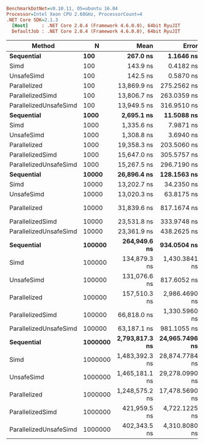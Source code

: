 ``` ini

BenchmarkDotNet=v0.10.11, OS=ubuntu 16.04
Processor=Intel Xeon CPU 2.60GHz, ProcessorCount=4
.NET Core SDK=2.1.3
  [Host]	 : .NET Core 2.0.4 (Framework 4.6.0.0), 64bit RyuJIT
  DefaultJob : .NET Core 2.0.4 (Framework 4.6.0.0), 64bit RyuJIT


```
|				  Method |		 N |		   Mean |		   Error |		   StdDev | Scaled | ScaledSD |
|----------------------- |-------- |---------------:|---------------:|---------------:|-------:|---------:|
|			  **Sequential** |	   **100** |	   **267.0 ns** |	   **1.1646 ns** |		**1.0894 ns** |	  **1.00** |	 **0.00** |
|					Simd |	   100 |	   143.9 ns |	   0.4182 ns |		0.3707 ns |	  0.54 |	 0.00 |
|			  UnsafeSimd |	   100 |	   142.5 ns |	   0.5870 ns |		0.5203 ns |	  0.53 |	 0.00 |
|			Parallelized |	   100 |	13,869.9 ns |	 275.2562 ns |	  305.9465 ns |	 51.95 |	 1.13 |
|		ParallelizedSimd |	   100 |	13,806.7 ns |	 263.0359 ns |	  377.2382 ns |	 51.71 |	 1.40 |
| ParallelizedUnsafeSimd |	   100 |	13,949.5 ns |	 316.9510 ns |	  412.1259 ns |	 52.25 |	 1.52 |
|			  **Sequential** |	  **1000** |	 **2,695.1 ns** |	  **11.5088 ns** |	   **10.2022 ns** |	  **1.00** |	 **0.00** |
|					Simd |	  1000 |	 1,335.6 ns |	   7.9871 ns |		7.4711 ns |	  0.50 |	 0.00 |
|			  UnsafeSimd |	  1000 |	 1,308.8 ns |	   3.6940 ns |		3.0847 ns |	  0.49 |	 0.00 |
|			Parallelized |	  1000 |	19,358.3 ns |	 203.5060 ns |	  158.8841 ns |	  7.18 |	 0.06 |
|		ParallelizedSimd |	  1000 |	15,647.0 ns |	 305.5757 ns |	  428.3744 ns |	  5.81 |	 0.16 |
| ParallelizedUnsafeSimd |	  1000 |	15,267.5 ns |	 296.7190 ns |	  231.6587 ns |	  5.67 |	 0.08 |
|			  **Sequential** |	 **10000** |	**26,896.4 ns** |	 **128.1563 ns** |	  **119.8774 ns** |	  **1.00** |	 **0.00** |
|					Simd |	 10000 |	13,202.7 ns |	  34.2350 ns |	   30.3484 ns |	  0.49 |	 0.00 |
|			  UnsafeSimd |	 10000 |	13,020.3 ns |	  63.8175 ns |	   56.5726 ns |	  0.48 |	 0.00 |
|			Parallelized |	 10000 |	31,839.6 ns |	 817.1674 ns |	1,687.5924 ns |	  1.18 |	 0.06 |
|		ParallelizedSimd |	 10000 |	23,531.8 ns |	 333.9748 ns |	  278.8840 ns |	  0.87 |	 0.01 |
| ParallelizedUnsafeSimd |	 10000 |	23,361.9 ns |	 438.2625 ns |	  388.5083 ns |	  0.87 |	 0.01 |
|			  **Sequential** |	**100000** |   **264,949.6 ns** |	 **934.0504 ns** |	  **779.9743 ns** |	  **1.00** |	 **0.00** |
|					Simd |	100000 |   134,879.3 ns |  1,430.3841 ns |	1,337.9820 ns |	  0.51 |	 0.01 |
|			  UnsafeSimd |	100000 |   131,076.6 ns |	 817.6052 ns |	  682.7373 ns |	  0.49 |	 0.00 |
|			Parallelized |	100000 |   157,510.3 ns |  2,986.4690 ns |	2,793.5447 ns |	  0.59 |	 0.01 |
|		ParallelizedSimd |	100000 |	66,818.0 ns |  1,330.5960 ns |	2,365.1330 ns |	  0.25 |	 0.01 |
| ParallelizedUnsafeSimd |	100000 |	63,187.1 ns |	 981.1055 ns |	  917.7266 ns |	  0.24 |	 0.00 |
|			  **Sequential** | **1000000** | **2,793,817.3 ns** | **24,965.7496 ns** | **22,131.4846 ns** |	  **1.00** |	 **0.00** |
|					Simd | 1000000 | 1,483,392.3 ns | 28,874.7784 ns | 33,252.2348 ns |	  0.53 |	 0.01 |
|			  UnsafeSimd | 1000000 | 1,465,181.1 ns | 29,278.0990 ns | 41,043.8057 ns |	  0.52 |	 0.01 |
|			Parallelized | 1000000 | 1,248,575.2 ns | 17,478.5690 ns | 16,349.4627 ns |	  0.45 |	 0.01 |
|		ParallelizedSimd | 1000000 |   421,959.5 ns |  4,722.1225 ns |	4,186.0382 ns |	  0.15 |	 0.00 |
| ParallelizedUnsafeSimd | 1000000 |   402,343.5 ns |  4,310.8080 ns |	4,032.3321 ns |	  0.14 |	 0.00 |
